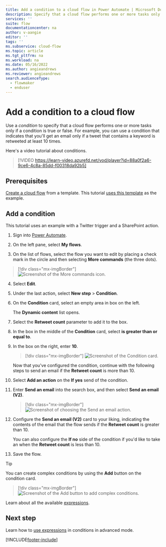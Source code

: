 ```yaml
---
title: Add a condition to a cloud flow in Power Automate | Microsoft Docs
description: Specify that a cloud flow performs one or more tasks only if a condition is true.
services: ''
suite: flow
documentationcenter: na
author: v-aangie
editor: ''
tags: ''
ms.subservice: cloud-flow
ms.topic: article
ms.tgt_pltfrm: na
ms.workload: na
ms.date: 05/16/2022
ms.author: angieandrews
ms.reviewer: angieandrews
search.audienceType: 
  - flowmaker
  - enduser
---
```


# Add a condition to a cloud flow

Use a *condition* to specify that a cloud flow performs one or more tasks only if a condition is true or false. For example, you can use a condition that indicates that you'll get an email only if a tweet that contains a keyword is retweeted at least 10 times.

Here's a video tutorial about conditions.

>[!VIDEO https://learn-video.azurefd.net/vod/player?id=88a0f2a6-9ce6-4c8a-85dd-f00318da92b5]
## Prerequisites

[Create a cloud flow](get-started-logic-template.md) from a template. This tutorial [uses this template](https://make.microsoft.com/galleries/public/templates/e78571e5c70e4806a18eeacba5a897c8/) as the example.

## Add a condition

This tutorial uses an example with a Twitter trigger and a SharePoint action.

1. Sign into [Power Automate](https://make.microsoft.com).

1. On the left pane, select **My flows**.

1. On the list of flows, select the flow you want to edit by placing a check mark in the circle and then selecting **More commands** (the three dots).

  >[!div class="mx-imgBorder"]
  >![Screenshot of the More commands icon.](./media/add-condition/select-edit.png "More commands")

4. Select **Edit**.

1. Under the last action, select **New step** > **Condition**.

1. On the **Condition** card, select an empty area in box on the left.

    The **Dynamic content** list opens.

1. Select the **Retweet count** parameter to add it to the box.

1. In the box in the middle of the **Condition** card, select **is greater than or equal to**.

1. In the box on the right, enter **10**.

    >[!div class="mx-imgBorder"]
    >![Screenshot of the Condition card.](./media/add-condition/specify-condition.png "Condition card")

    Now that you've configured the condition, continue with the following steps to send an email if the **Retweet count** is more than 10.

1. Select **Add an action** on the **If yes** send of the condition. 
1. Enter **Send an email** into the search box, and then select **Send an email (V2)**.

   >[!div class="mx-imgBorder"]
   >![Screenshot of choosing the Send an email action.](./media/add-condition/if-yes-condition.png "Send an email action")

1. Configure the **Send an email (V2)** card to your liking, indicating the contents of the email that the flow sends if the **Retweet count** is greater than 10.

   You can also configure the **If no** side of the condition if you'd like to take an when the **Retweet count** is less than 10.

1. Save the flow.

>[!TIP]
>You can create complex conditions by using the **Add** button on the condition card.

   >[!div class="mx-imgBorder"]
   >![Screenshot of the Add button to add complex conditions.](./media/add-condition/add-complex-condition.png "Add button to add complex conditions")

Learn about all the available [expressions](/azure/logic-apps/logic-apps-workflow-definition-language).

## Next step

Learn how to [use expressions](use-expressions-in-conditions.md) in conditions in advanced mode.


[!INCLUDE[footer-include](includes/footer-banner.md)]
